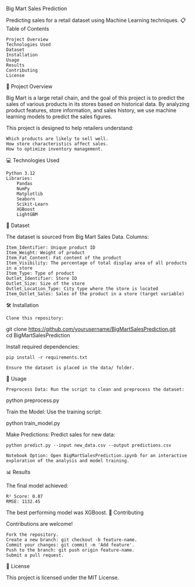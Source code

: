 Big Mart Sales Prediction


Predicting sales for a retail dataset using Machine Learning techniques.
📋 Table of Contents

    Project Overview
    Technologies Used
    Dataset
    Installation
    Usage
    Results
    Contributing
    License

📖 Project Overview

Big Mart is a large retail chain, and the goal of this project is to predict the sales of various products in its stores based on historical data. By analyzing product features, store information, and sales history, we use machine learning models to predict the sales figures.

This project is designed to help retailers understand:

    Which products are likely to sell well.
    How store characteristics affect sales.
    How to optimize inventory management.

💻 Technologies Used

    Python 3.12
    Libraries:
        Pandas
        NumPy
        Matplotlib
        Seaborn
        Scikit-Learn
        XGBoost
        LightGBM

📂 Dataset

The dataset is sourced from Big Mart Sales Data.
Columns:

    Item_Identifier: Unique product ID
    Item_Weight: Weight of product
    Item_Fat_Content: Fat content of the product
    Item_Visibility: The percentage of total display area of all products in a store
    Item_Type: Type of product
    Outlet_Identifier: Store ID
    Outlet_Size: Size of the store
    Outlet_Location_Type: City type where the store is located
    Item_Outlet_Sales: Sales of the product in a store (target variable)

🛠 Installation

    Clone this repository:

git clone https://github.com/yourusername/BigMartSalesPrediction.git  
cd BigMartSalesPrediction  

Install required dependencies:

    pip install -r requirements.txt  

    Ensure the dataset is placed in the data/ folder.

🚀 Usage

    Preprocess Data: Run the script to clean and preprocess the dataset:

python preprocess.py  

Train the Model: Use the training script:

python train_model.py  

Make Predictions: Predict sales for new data:

    python predict.py --input new_data.csv --output predictions.csv  

    Notebook Option: Open BigMartSalesPrediction.ipynb for an interactive exploration of the analysis and model training.

📊 Results

The final model achieved:

    R² Score: 0.87
    RMSE: 1132.45

The best performing model was XGBoost.
🤝 Contributing

Contributions are welcome!

    Fork the repository.
    Create a new branch: git checkout -b feature-name.
    Commit your changes: git commit -m 'Add feature'.
    Push to the branch: git push origin feature-name.
    Submit a pull request.

📝 License

This project is licensed under the MIT License.
